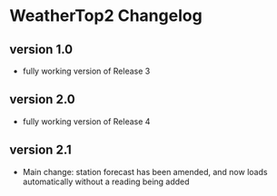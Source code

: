 # WeatherTop2 Changelog

## version 1.0
- fully working version of Release 3

## version 2.0
- fully working version of Release 4

## version 2.1
- Main change: station forecast has been amended, and now loads automatically without a reading being added


